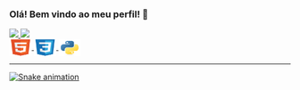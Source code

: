 ### Olá! Bem vindo ao meu perfil! 👋

<div>
  <a href="https://github.com/nickxzin">
  <img height="180em" src="https://github-readme-stats.vercel.app/api?username=nickxzin&show_icons=true&theme=omni&include_all_commits=true&count_private=true"/>
  <img height="180em" src="https://github-readme-stats.vercel.app/api/top-langs/?username=nickxzin&layout=compact&langs_count=7&theme=omni"/>
</div>
<div style="display: inline_block">
  <img align="center" alt="Rafa-HTML" height="30" width="40" src="https://raw.githubusercontent.com/devicons/devicon/master/icons/html5/html5-original.svg">
  <img align="center" alt="Rafa-CSS" height="30" width="40" src="https://raw.githubusercontent.com/devicons/devicon/master/icons/css3/css3-original.svg">
  <img align="center" alt="Rafa-Python" height="30" width="40" src="https://raw.githubusercontent.com/devicons/devicon/master/icons/python/python-original.svg">
</div>
<hr>

![Snake animation](https://github.com/nickxzin/nickxzin/blob/output/github-contribution-grid-snake.svg)
